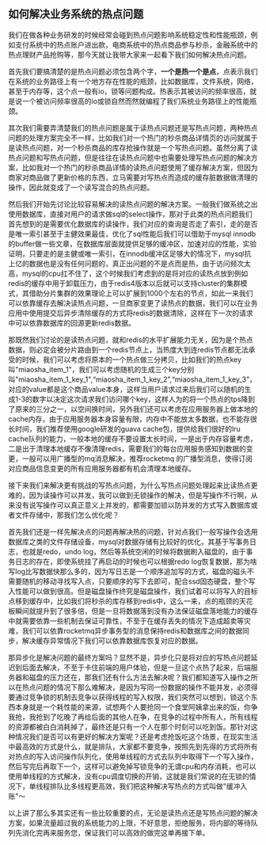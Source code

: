 ## 如何解决业务系统的热点问题

我们在做各种业务研发的时候经常会碰到热点问题影响系统稳定性和性能瓶颈，例如支付系统中的热点账户进出款，电商系统中的热点商品参与秒杀，金融系统中的热点理财产品抢购等，那今天就让我带大家来一起看下我们如何解决热点问题。

首先我们要搞清楚的是热点问题必须包含两个字，**一个是热一个是点**，点表示我们在系统的业务路径上有一个地方存在性能的瓶颈，比如数据库，文件系统，网络，甚至于内存等，这个点一般有io，锁等问题构成。热表示其被访问的频率很高，就是说一个被访问频率很高的io或锁自然而然就编程了我们系统业务路径上的性能瓶颈。

其次我们需要弄清楚我们的热点问题是属于读热点问题还是写热点问题，两种热点问题的处理方案完全不一样，比如我们对一个热门的秒杀商品详情页的访问就属于是读热点问题，对一个秒杀商品的库存抢操作就是一个写热点问题。虽然分离了读热点问题和写热点问题，但是往往在读热点问题中也需要处理写热点问题的解决方案，比如我对一个热门的秒杀商品详情的读热点问题使用了缓存解决方案，但因为商家对商品做了更新价格的东西，立马需要对写热点而造成的缓存脏数据做清理的操作，因此就变成了一个读写混合的热点问题。

然后我们开始先讨论比较容易解决的读热点问题的解决方案。一般我们做系统之出使用数据库，直接对用户的请求做sql的select操作，那对于此类的热点问题我们首先想到的是需要优化数据库的读操作，我们对应的查询是否走了索引，走的是否是唯一索引甚至于主健效果最佳，优化了sql性能后我们可以借助于mysql innodb的buffer做一些文章，在数据库层面就提供足够的缓冲区，加速对应的性能，实验证明，只要走的是主健或唯一索引，在innodb缓冲区足够大的情况下，mysql抗上亿的数据也是没有任何问题的，真正出问题的不是点而是热，由于访问频次太高，mysql的cpu扛不住了，这个时候我们考虑到的是将对应的读热点放到例如redis的缓存中用于卸载压力，由于redis4版本以后就可以支持cluster的集群模式，其借助分片集群的效果理论上可以扩展到1000个左右的节点，如此一来我们可以依靠缓存去解决读热点问题，一旦商家变更了读热点的数据，我们可以在业务应用中使用提交后异步清除缓存的方式将redis的数据清除，这样在下一次的请求中可以依靠数据库的回源更新redis数据。

那既然我们讨论的是读热点问题，就和redis的水平扩展能力无关，因为是个热点数据，则必定会被分片路由到一个redis节点上，当热度大到连redis节点都无法承受的时候，我们可以考虑将原本的一个热点做三分拷贝，比如我们的热点key叫"miaosha_item_1"，我们可以考虑随机的生成三个key分别叫"miaosha_item_1_key_1",“miaosha_item_1_key_2”,“miaosha_item_1_key_3”，对应的value都是这个商品value本身，这样当用户请求过来后我们可以随机的生成1-3的数字以决定这次请求我们访问哪个key，这样人为的将一个热点的tps降到了原来的三分之一，以空间换时间，另外我们还可以考虑在应用服务器上做本地的cache内存，由于应用服务器本身容量有限，内存中不能放太多数据，也不能存很长时间，我们推荐使用google研发的guava cache包，提供给我们很好的lru cache队列的能力，一般本地的缓存不要设置太长时间，一是出于内存容量考虑，二是出于清理本地缓存不像清理redis，需要我们的每台应用服务感知到数据的变更，一般可以用广播型的mq消息解决，推荐rocketmq 的广播型消息，使得订阅对应商品信息变更的所有应用服务器都有机会清理本地缓存。

接下来我们来解决更有挑战的写热点问题，为什么写热点问题处理起来比读热点更难的，因为读操作可以并发，我可以做到无锁操作的解决，但是写操作不行啊，从来没有说写操作可以真正意义上并发的，都需要加锁以防并发的方式写入数据库或者文件存储中，那我们怎么优化呢？

首先我们还是一样先解决点的问题再解决热的问题，针对点我们一般写操作会选用数据库之类的文件存储设备，mysql对数据存储有比较好的优化，其基于写事务日志，也就是redo，undo log，然后等系统空闲的时候将数据刷入磁盘的，由于事务日志的存在，即使系统挂了再启动的时候也可以根据redo log恢复数据，那为啥写log比写数据快那么多的，因为写日志是一个顺序追加写的方式，磁盘的磁头不需要随机的移动寻找写入点，只要顺序的写下去即可，配合ssd固态硬盘，整个写入性能可以做到很高。但是磁盘操作终究是磁盘操作，我们试着可以将写入的目标点移到缓存中，比如我们将秒杀的库存移到redis中，这么一来，点的瓶颈的天花板瞬间就提升到了很多倍，但是一旦将数据落到没有办法保证磁盘落地能力的缓存中就需要依靠一些机制去保证可靠性，不至于在缓存丢失的情况下造成超卖等灾难，我们可以依靠rocketmq异步事务型的消息保持redis和数据库之间的数据同步，解决缓存异常情况下我们可以依靠数据库恢复对应的数据。

那异步化是解决问题的最终方案吗？显然不是，异步化只是将对应的写热点问题延迟到后面去解决，不至于卡住前端的用户体验，但是一旦这个点热了起来，后端服务器和磁盘的压力还在，那我们还有什么方法去解决呢？我们都知道写入操作之所以在热点问题的情况下那么难解决，是因为写同一份数据的操作不能并发，必须得要通过竞争锁的机制去竞争以获得线程的写入权限，我们突然可以想到，锁这个东西本身就是一个耗性能的来源，试想两个人要抢同一个食堂阿姨拿出来的饭，你争我抢，我抢到了吃晚了再给后面的其他人在争，在竞争的过程中所有人，所有线程的资源都被白白消耗掉了，最终还是只有一个人在那个时刻可以吃到饭。那针对这种情况我们是否可以有更好的解决方案呢？还是考虑抢饭吃这个场景，在现实生活中最高效的方式是什么，就是排队，大家都不要竞争，按照先到先得的方式将所有对热点的写入访问操作队列化，使用单线程的方式去队列中取得下一个写入操作，然后写完后再取下一个，这样可以避免掉写锁竞争的无谓cpu和内存消耗，也可以使用单线程的方式解决，没有cpu调度切换的开销，这就是我们常说的在无锁的情况下，单线程排队比多线程更高效，我们把这种解决写热点的方式叫做"缓冲入账"～

以上讲了那么多其实还有一些比较重要的点，无论是读热点还是写热点问题的解决方案，如果流量超过我的系统能力的上限，不好意思，拒绝服务，将内部的等待队列先消化完再来服务您，保证我们可以高效的做完这单再接下单。